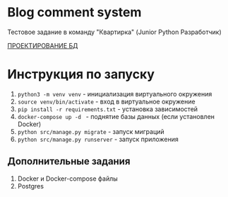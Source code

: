 # Blog comment system
Тестовое задание в команду "Квартирка" (Junior Python Разработчик)

 [ПРОЕКТИРОВАНИЕ БД](https://drive.google.com/file/d/1gt5eG1-re1C62b_tVEUhnqwzypTF_ZX1/view?usp=sharing)
 
# Инструкция по запуску
1. `python3 -m venv venv` - инициализация виртуального окружения
2. `source venv/bin/activate` - вход в виртуальное окружение
3. `pip install -r requirements.txt` - установка зависимостей
4. `docker-compose up -d ` - поднятие базы данных (если установлен Docker)
5. `python src/manage.py migrate` - запуск миграций
6. `python src/manage.py runserver` - запуск приложения

## Дополнительные задания
1. Docker и Docker-compose файлы
2. Postgres
